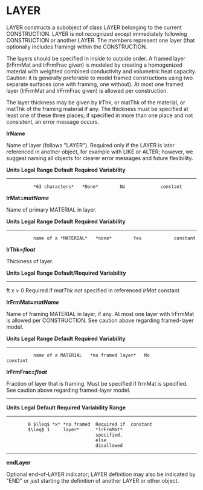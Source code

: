# LAYER

LAYER constructs a subobject of class LAYER belonging to the current CONSTRUCTION. LAYER is not recognized except immediately following CONSTRUCTION or another LAYER. The members represent one layer (that optionally includes framing) within the CONSTRUCTION.

The layers should be specified in inside to outside order. <!-- TODO: this order is unfortunate! --> A framed layer (lrFrmMat and lrFrmFrac given) is modeled by creating a homogenized material with weighted combined conductivity and volumetric heat capacity. Caution: it is generally preferable to model framed constructions using two separate surfaces (one with framing, one without). At most one framed layer (lrFrmMat and lrFrmFrac given) is allowed per construction.

The layer thickness may be given by lrThk, or matThk of the material, or matThk of the framing material if any. The thickness must be specified at least one of these three places; if specified in more than one place and not consistent, an error message occurs.

**lrName**

Name of layer (follows "LAYER"). Required only if the LAYER is later referenced in another object, for example with LIKE or ALTER; however, we suggest naming all objects for clearer error messages and future flexibility.

  **Units**   **Legal Range**   **Default**   **Required**   **Variability**
  ----------- ----------------- ------------- -------------- -----------------
              *63 characters*   *None*        No             constant

**lrMat=*matName***

Name of primary MATERIAL in layer.

  **Units**   **Legal Range**        **Default**   **Required**   **Variability**
  ----------- ---------------------- ------------- -------------- -----------------
              name of a *MATERIAL*   *none*        Yes            constant

**lrThk=*float***

Thickness of layer.

  **Units**   **Legal Range**   **Default/Required**                                       **Variability**
  ----------- ----------------- ---------------------------------------------------------- -----------------
  ft          *x* $>$ 0         Required if *matThk* not specified in referenced *lrMat*   constant

**lrFrmMat=*matName***

Name of framing MATERIAL in layer, if any. At most one layer with lrFrmMat is allowed per CONSTRUCTION. See caution above regarding framed-layer model.

  **Units**   **Legal Range**      **Default**         **Required**   **Variability**
  ----------- -------------------- ------------------- -------------- -----------------
              name of a MATERIAL   *no framed layer*   No             constant

**lrFrmFrac=*float***

Fraction of layer that is framing. Must be specified if frmMat is specified. See caution above regarding framed-layer model.

  ---------------------------------------------------------------
  **Units** **Legal**    **Default** **Required** **Variability**
            **Range**
  --------- ------------ ----------- ------------ ---------------
            0 $\leq$ *x* *no framed  Required if  constant
            $\leq$ 1     layer*      *lrFrmMat*
                                     specified,
                                     else
                                     disallowed

  ---------------------------------------------------------------

**endLayer**

Optional end-of-LAYER indicator; LAYER definition may also be indicated by "END" or just starting the definition of another LAYER or other object.
